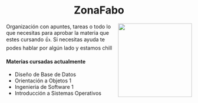 <h1 align="center">ZonaFabo</h1>

 <p><img width="200" align='right' src="https://media.giphy.com/media/psmJf376CrS92Dy5wf/giphy.gif"></p>


Organización con apuntes, tareas o todo lo que necesitas para aprobar la materia que estes cursando 👍. Si necesitas ayuda te podes hablar por algún lado y estamos chill 

#### Materias cursadas actualmente

- Diseño de Base de Datos
- Orientación a Objetos 1
- Ingenieria de Software 1
- Introducción a Sistemas Operativos
